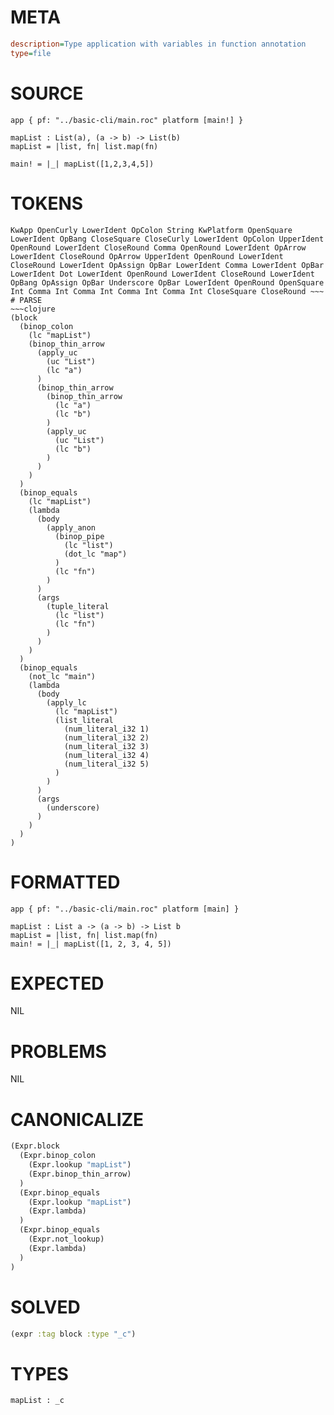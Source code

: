 # META
~~~ini
description=Type application with variables in function annotation
type=file
~~~
# SOURCE
~~~roc
app { pf: "../basic-cli/main.roc" platform [main!] }

mapList : List(a), (a -> b) -> List(b)
mapList = |list, fn| list.map(fn)

main! = |_| mapList([1,2,3,4,5])
~~~
# TOKENS
~~~text
KwApp OpenCurly LowerIdent OpColon String KwPlatform OpenSquare LowerIdent OpBang CloseSquare CloseCurly LowerIdent OpColon UpperIdent OpenRound LowerIdent CloseRound Comma OpenRound LowerIdent OpArrow LowerIdent CloseRound OpArrow UpperIdent OpenRound LowerIdent CloseRound LowerIdent OpAssign OpBar LowerIdent Comma LowerIdent OpBar LowerIdent Dot LowerIdent OpenRound LowerIdent CloseRound LowerIdent OpBang OpAssign OpBar Underscore OpBar LowerIdent OpenRound OpenSquare Int Comma Int Comma Int Comma Int Comma Int CloseSquare CloseRound ~~~
# PARSE
~~~clojure
(block
  (binop_colon
    (lc "mapList")
    (binop_thin_arrow
      (apply_uc
        (uc "List")
        (lc "a")
      )
      (binop_thin_arrow
        (binop_thin_arrow
          (lc "a")
          (lc "b")
        )
        (apply_uc
          (uc "List")
          (lc "b")
        )
      )
    )
  )
  (binop_equals
    (lc "mapList")
    (lambda
      (body
        (apply_anon
          (binop_pipe
            (lc "list")
            (dot_lc "map")
          )
          (lc "fn")
        )
      )
      (args
        (tuple_literal
          (lc "list")
          (lc "fn")
        )
      )
    )
  )
  (binop_equals
    (not_lc "main")
    (lambda
      (body
        (apply_lc
          (lc "mapList")
          (list_literal
            (num_literal_i32 1)
            (num_literal_i32 2)
            (num_literal_i32 3)
            (num_literal_i32 4)
            (num_literal_i32 5)
          )
        )
      )
      (args
        (underscore)
      )
    )
  )
)
~~~
# FORMATTED
~~~roc
app { pf: "../basic-cli/main.roc" platform [main] }

mapList : List a -> (a -> b) -> List b
mapList = |list, fn| list.map(fn)
main! = |_| mapList([1, 2, 3, 4, 5])
~~~
# EXPECTED
NIL
# PROBLEMS
NIL
# CANONICALIZE
~~~clojure
(Expr.block
  (Expr.binop_colon
    (Expr.lookup "mapList")
    (Expr.binop_thin_arrow)
  )
  (Expr.binop_equals
    (Expr.lookup "mapList")
    (Expr.lambda)
  )
  (Expr.binop_equals
    (Expr.not_lookup)
    (Expr.lambda)
  )
)
~~~
# SOLVED
~~~clojure
(expr :tag block :type "_c")
~~~
# TYPES
~~~roc
mapList : _c
~~~
